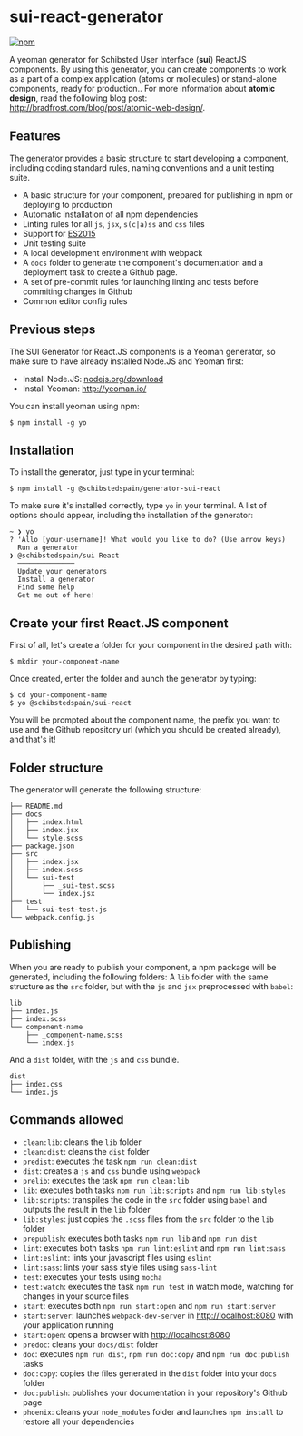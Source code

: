 # sui-react-generator

[![npm](https://img.shields.io/npm/v/npm.svg?style=flat-square)]([![npm](https://img.shields.io/npm/v/npm.svg)](https://www.npmjs.com/package/sui-react-generator))

A yeoman generator for Schibsted User Interface (**sui**) ReactJS components. By using this generator, you can create components to work as a part of a complex application (atoms or mollecules) or stand-alone components, ready for production.. For more information about **atomic design**, read the following blog post: http://bradfrost.com/blog/post/atomic-web-design/.

## Features
The generator provides a basic structure to start developing a component, including coding standard rules, naming conventions and a unit testing suite.

* A basic structure for your component, prepared for publishing in npm or deploying to production
* Automatic installation of all npm dependencies
* Linting rules for all `js`, `jsx`, `s(c|a)ss` and `css` files
* Support for [ES2015](https://babeljs.io/docs/learn-es2015/)
* Unit testing suite
* A local development environment with webpack
* A `docs` folder to generate the component's documentation and a deployment task to create a Github page.
* A set of pre-commit rules for launching linting and tests before commiting changes in Github
* Common editor config rules

## Previous steps

The SUI Generator for React.JS components is a Yeoman generator, so make sure to have already installed Node.JS and Yeoman first:

* Install Node.JS: [nodejs.org/download](http://nodejs.org/download)
* Install Yeoman: http://yeoman.io/

You can install yeoman using npm:

```
$ npm install -g yo
```

## Installation

To install the generator, just type in your terminal:

```
$ npm install -g @schibstedspain/generator-sui-react
```
To make sure it's installed correctly, type `yo` in your terminal. A list of options should appear, including the installation of the generator:

```
~ ❯ yo
? 'Allo [your-username]! What would you like to do? (Use arrow keys)
  Run a generator
❯ @schibstedspain/sui React
  ──────────────
  Update your generators
  Install a generator
  Find some help
  Get me out of here!
```

## Create your first React.JS component

First of all, let's create a folder for your component in the desired path with:

```
$ mkdir your-component-name
```

Once created, enter the folder and aunch the generator by typing:

```
$ cd your-component-name
$ yo @schibstedspain/sui-react
```

You will be prompted about the component name, the prefix you want to use and the Github repository url (which you should be created already), and that's it!

## Folder structure
The generator will generate the following structure:
```
├── README.md
├── docs
│   ├── index.html
│   ├── index.jsx
│   └── style.scss
├── package.json
├── src
│   ├── index.jsx
│   ├── index.scss
│   └── sui-test
│       ├── _sui-test.scss
│       └── index.jsx
├── test
│   └── sui-test-test.js
└── webpack.config.js
```

## Publishing
When you are ready to publish your component, a npm package will be generated, including the following folders: A `lib` folder with the same structure as the `src` folder, but with the `js` and `jsx` preprocessed with `babel`:
```
lib
├── index.js
├── index.scss
└── component-name
    ├── _component-name.scss
    └── index.js
```

And a `dist` folder, with the `js` and `css` bundle.
```
dist
├── index.css
└── index.js
```

## Commands allowed
* `clean:lib`: cleans the `lib` folder
* `clean:dist`: cleans the `dist` folder
* `predist`: executes the task `npm run clean:dist`
* `dist`: creates a `js` and `css` bundle using `webpack`
* `prelib`: executes the task `npm run clean:lib`
* `lib`: executes both tasks `npm run lib:scripts` and `npm run lib:styles`
* `lib:scripts`: transpiles the code in the `src` folder using `babel` and outputs the result in the `lib` folder
* `lib:styles`: just copies the `.scss` files from the `src` folder to the `lib` folder
* `prepublish`: executes both tasks `npm run lib` and `npm run dist`
* `lint`: executes both tasks `npm run lint:eslint` and `npm run lint:sass`
* `lint:eslint`: lints your javascript files using `eslint`
* `lint:sass`: lints your sass style files using `sass-lint`
* `test`: executes your tests using `mocha`
* `test:watch`: executes the task `npm run test` in watch mode, watching for changes in your source files
* `start`: executes both `npm run start:open` and `npm run start:server`
* `start:server`: launches `webpack-dev-server` in [http://localhost:8080](http://localhost:8080) with your application running
* `start:open`: opens a browser with [http://localhost:8080](http://localhost:8080)
* `predoc`: cleans your `docs/dist` folder
* `doc`: executes `npm run dist`, `npm run doc:copy` and `npm run doc:publish` tasks
* `doc:copy`: copies the files generated in the `dist` folder into your `docs` folder
* `doc:publish`: publishes your documentation in your repository's Github page
* `phoenix`: cleans your `node_modules` folder and launches `npm install` to restore all your dependencies
